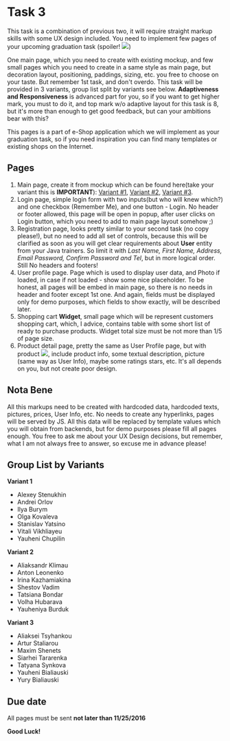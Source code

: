 # Task 3

This task is a combination of previous two, it will require straight markup skills with some UX design included. You need
to implement few pages of your upcoming graduation task (spoiler! <img src="http://smileys.on-my-web.com/repository/Happy/happy-020.gif"></img>)

One main page, which you need to create with existing mockup, and few small pages which you need to create in a same style as main page, but decoration layout, positioning, paddings, sizing, etc. you free to choose on your taste. But remember 1st task, and don't overdo. This task will be provided in 3 variants, group list split by variants see below. **Adaptiveness and Responsiveness** is advanced part for you, so if you want to get higher mark, you must to do it, and top mark w/o adaptive layout for this task is 8, but it's more than enough to get good feedback, but can your ambitions bear with this?

This pages is a part of e-Shop application which we will implement as your graduation task, so if you need inspiration you can find many templates or existing shops on the Internet.

## Pages
1. Main page, create it from mockup which can be found here(take your variant this is __IMPORTANT__): [Variant \#1](https://raw.githubusercontent.com/DioDread/CSS-HTML-training/master/task3/mockups/task3-mockup1.png), [Variant \#2](https://raw.githubusercontent.com/DioDread/CSS-HTML-training/master/task3/mockups/task3-mockup2.jpg), [Variant \#3](https://raw.githubusercontent.com/DioDread/CSS-HTML-training/master/task3/mockups/task3-mockup3.jpg).
2. Login page, simple login form with two inputs(but who will knew which?) and one checkbox (Remember Me), and one button - Login. No header or footer allowed, this page will be open in popup, after user clicks on Login button, which you need to add to main page layout somehow ;)
3. Registration page, looks pretty similar to your second task (no copy please!), but no need to add all set of controls, because this will be clarified as soon as you will get clear requirements about __User__ entity from your Java trainers. So limit it with _Last Name, First Name, Address, Email Password, Confirm Password and Tel_, but in more logical order. Still No headers and footers!
4. User profile page. Page which is used to display user data, and Photo if loaded, in case if not loaded - show some nice placeholder. To be honest, all pages will be embed in main page, so there is no needs in header and footer except 1st one. And again, fields must be displayed only for demo purposes, which fields to show exactly, will be described later.
5. Shopping cart __Widget__, small page which will be represent customers shopping cart, which, I advice, contains table with some short list of ready to purchase products. Widget total size must be not more than 1/5 of page size.
6. Product detail page, pretty the same as User Profile page, but with product  <img src="http://smileys.on-my-web.com/repository/Happy/happy-020.gif"></img>, include product info, some textual description, picture (same way as User Info), maybe some ratings stars, etc. It's all depends on you, but not create poor design.

## Nota Bene
All this markups need to be created with hardcoded data, hardcoded texts, pictures, prices, User Info, etc. No needs to create any hyperlinks, pages will be served by JS. All this data will be replaced by template values which you will obtain from backends, but for demo purposes please fill all pages enough. You free to ask me about your UX Design decisions, but remember, what I am not always free to answer, so excuse me in advance please!

## Group List by Variants
__Variant 1__
- Alexey Stenukhin
- Andrei Orlov
- Ilya Burym
- Olga Kovaleva
- Stanislav Yatsino
- Vitali Vikhliayeu
- Yauheni Chupilin

__Variant 2__
- Aliaksandr Klimau
- Anton Leonenko
- Irina Kazhamiakina
- Shestov Vadim
- Tatsiana Bondar
- Volha Hubarava
- Yauheniya Burduk

__Variant 3__
- Aliaksei Tsyhankou
- Artur Staliarou
- Maxim Shenets
- Siarhei Tararenka
- Tatyana Synkova
- Yauheni Bialiauski
- Yury Bialiauski

## Due date
All pages must be sent __not later than 11/25/2016__

**Good Luck!**
